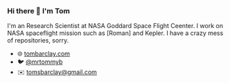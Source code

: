 ### Hi there 👋 I'm Tom

I'm an Research Scientist at NASA Goddard Space Flight Ceenter. I work on NASA spaceflight mission such as [Roman] and Kepler. I have a crazy mess of repositories, sorry.

<!--
**mrtommyb/mrtommyb** is a ✨ _special_ ✨ repository because its `README.md` (this file) appears on your GitHub profile.

Here are some ideas to get you started:

- 🔭 I’m currently working on ...
- 🌱 I’m currently learning ...
- 👯 I’m looking to collaborate on ...
- 🤔 I’m looking for help with ...
- 💬 Ask me about ...
- 📫 How to reach me: ...
- 😄 Pronouns: ...
- ⚡ Fun fact: ...
-->

- 🌐 [tombarclay.com](tombarclay.com)
- 🐦 [@mrtommyb](https://twitter.com/mrtommyb)
- ✉️ [tomsbarclay@gmail.com](mailto:tomsbarclay@gmail.com)
